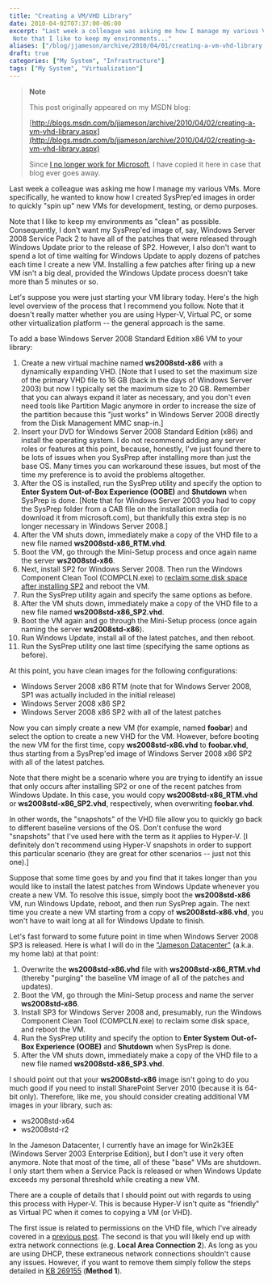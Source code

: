 ```yaml
---
title: "Creating a VM/VHD Library"
date: 2010-04-02T07:37:00-06:00
excerpt: "Last week a colleague was asking me how I manage my various VMs. More specifically, he wanted to know how I created SysPrep'ed images in order to quickly \"spin up\" new VMs for development, testing, or demo purposes. 
 Note that I like to keep my environments..."
aliases: ["/blog/jjameson/archive/2010/04/01/creating-a-vm-vhd-library.aspx", "/blog/jjameson/archive/2010/04/02/creating-a-vm-vhd-library.aspx"]
draft: true
categories: ["My System", "Infrastructure"]
tags: ["My System", "Virtualization"]
---
```


> **Note**
>
> This post originally appeared on my MSDN blog:
>
> [http://blogs.msdn.com/b/jjameson/archive/2010/04/02/creating-a-vm-vhd-library.aspx](http://blogs.msdn.com/b/jjameson/archive/2010/04/02/creating-a-vm-vhd-library.aspx)
>
> Since
> [I no longer work for Microsoft](/blog/jjameson/2011/09/02/last-day-with-microsoft),
> I have copied it here in case that blog ever goes away.

Last week a colleague was asking me how I manage my various VMs. More
specifically, he wanted to know how I created SysPrep'ed images in order to
quickly "spin up" new VMs for development, testing, or demo purposes.

Note that I like to keep my environments as "clean" as possible. Consequently, I
don't want my SysPrep'ed image of, say, Windows Server 2008 Service Pack 2 to
have all of the patches that were released through Windows Update prior to the
release of SP2. However, I also don't want to spend a lot of time waiting for
Windows Update to apply dozens of patches each time I create a new VM.
Installing a few patches after firing up a new VM isn't a big deal, provided the
Windows Update process doesn't take more than 5 minutes or so.

Let's suppose you were just starting your VM library today. Here's the high
level overview of the process that I recommend you follow. Note that it doesn't
really matter whether you are using Hyper-V, Virtual PC, or some other
virtualization platform -- the general approach is the same.

To add a base Windows Server 2008 Standard Edition x86 VM to your library:

1. Create a new virtual machine named **ws2008std-x86** with a dynamically
   expanding VHD. [Note that I used to set the maximum size of the primary VHD
   file to 16 GB (back in the days of Windows Server 2003) but now I typically
   set the maximum size to 20 GB. Remember that you can always expand it later
   as necessary, and you don't even need tools like Partition Magic anymore in
   order to increase the size of the partition because this "just works" in
   Windows Server 2008 directly from the Disk Management MMC snap-in.]
2. Insert your DVD for Windows Server 2008 Standard Edition (x86) and install
   the operating system. I do not recommend adding any server roles or features
   at this point, because, honestly, I've just found there to be lots of issues
   when you SysPrep after installing more than just the base OS. Many times you
   can workaround these issues, but most of the time my preference is to avoid
   the problems altogether.
3. After the OS is installed, run the SysPrep utility and specify the option to
   **Enter System Out-of-Box Experience (OOBE)** and **Shutdown** when SysPrep
   is done. [Note that for Windows Server 2003 you had to copy the SysPrep
   folder from a CAB file on the installation media (or download it from
   microsoft.com), but thankfully this extra step is no longer necessary in
   Windows Server 2008.]
4. After the VM shuts down, immediately make a copy of the VHD file to a new
   file named **ws2008std-x86\_RTM.vhd**.
5. Boot the VM, go through the Mini-Setup process and once again name the server
   **ws2008std-x86**.
6. Next, install SP2 for Windows Server 2008. Then run the Windows Component
   Clean Tool (COMPCLN.exe) to
   [reclaim some disk space after installing SP2](/blog/jjameson/2009/06/02/reclaiming-disk-space-after-installing-service-pack-2)
   and reboot the VM.
7. Run the SysPrep utility again and specify the same options as before.
8. After the VM shuts down, immediately make a copy of the VHD file to a new
   file named **ws2008std-x86\_SP2.vhd**.
9. Boot the VM again and go through the Mini-Setup process (once again naming
   the server **ws2008std-x86**).
10. Run Windows Update, install all of the latest patches, and then reboot.
11. Run the SysPrep utility one last time (specifying the same options as
    before).

At this point, you have clean images for the following configurations:

- Windows Server 2008 x86 RTM (note that for Windows Server 2008, SP1 was
  actually included in the initial release)
- Windows Server 2008 x86 SP2
- Windows Server 2008 x86 SP2 with all of the latest patches

Now you can simply create a new VM (for example, named **foobar**) and select
the option to create a new VHD for the VM. However, before booting the new VM
for the first time, copy **ws2008std-x86.vhd** to **foobar.vhd**, thus starting
from a SysPrep'ed image of Windows Server 2008 x86 SP2 with all of the latest
patches.

Note that there might be a scenario where you are trying to identify an issue
that only occurs after installing SP2 or one of the recent patches from Windows
Update. In this case, you would copy **ws2008std-x86\_RTM.vhd** or
**ws2008std-x86\_SP2.vhd**, respectively, when overwriting **foobar.vhd**.

In other words, the "snapshots" of the VHD file allow you to quickly go back to
different baseline versions of the OS. Don't confuse the word "snapshots" that
I've used here with the term as it applies to Hyper-V. [I definitely don't
recommend using Hyper-V snapshots in order to support this particular scenario
(they are great for other scenarios -- just not this one).]

Suppose that some time goes by and you find that it takes longer than you would
like to install the latest patches from Windows Update whenever you create a new
VM. To resolve this issue, simply boot the **ws2008std-x86** VM, run Windows
Update, reboot, and then run SysPrep again. The next time you create a new VM
starting from a copy of **ws2008std-x86.vhd**, you won't have to wait long at
all for Windows Update to finish.

Let's fast forward to some future point in time when Windows Server 2008 SP3 is
released. Here is what I will do in the
["Jameson Datacenter"](/blog/jjameson/2009/09/14/the-jameson-datacenter) (a.k.a.
my home lab) at that point:

1. Overwrite the **ws2008std-x86.vhd** file with **ws2008std-x86\_RTM.vhd**
   (thereby "purging" the baseline VM image of all of the patches and updates).
2. Boot the VM, go through the Mini-Setup process and name the server
   **ws2008std-x86**.
3. Install SP3 for Windows Server 2008 and, presumably, run the Windows
   Component Clean Tool (COMPCLN.exe) to reclaim some disk space, and reboot the
   VM.
4. Run the SysPrep utility and specify the option to **Enter System Out-of-Box
   Experience (OOBE)** and **Shutdown** when SysPrep is done.
5. After the VM shuts down, immediately make a copy of the VHD file to a new
   file named **ws2008std-x86\_SP3.vhd**.

I should point out that your **ws2008std-x86** image isn't going to do you much
good if you need to install SharePoint Server 2010 (because it is 64-bit only).
Therefore, like me, you should consider creating additional VM images in your
library, such as:

- ws2008std-x64
- ws2008std-r2

In the Jameson Datacenter, I currently have an image for Win2k3EE (Windows
Server 2003 Enterprise Edition), but I don't use it very often anymore. Note
that most of the time, all of these "base" VMs are shutdown. I only start them
when a Service Pack is released or when Windows Update exceeds my personal
threshold while creating a new VM.

There are a couple of details that I should point out with regards to using this
process with Hyper-V. This is because Hyper-V isn't quite as "friendly" as
Virtual PC when it comes to copying a VM (or VHD).

The first issue is related to permissions on the VHD file, which I've already
covered in a
[previous post](/blog/jjameson/2009/08/13/using-sysprep-ed-vhds-for-new-hyper-v-virtual-machines).
The second is that you will likely end up with extra network connections (e.g.
**Local Area Connection 2**). As long as you are using DHCP, these extraneous
network connections shouldn't cause any issues. However, if you want to remove
them simply follow the steps detailed in
[KB 269155](http://support.microsoft.com/kb/269155) (**Method 1**).
